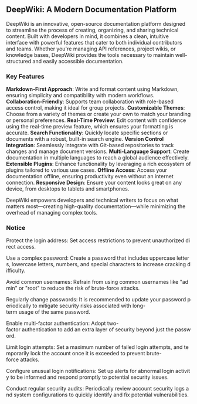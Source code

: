 ## DeepWiki: A Modern Documentation Platform

DeepWiki is an innovative, open-source documentation platform designed to streamline the process of creating, organizing, and sharing technical content. Built with developers in mind, it combines a clean, intuitive interface with powerful features that cater to both individual contributors and teams. Whether you're managing API references, project wikis, or knowledge bases, DeepWiki provides the tools necessary to maintain well-structured and easily accessible documentation.

### Key Features

**Markdown-First Approach**: Write and format content using Markdown, ensuring simplicity and compatibility with modern workflows.
**Collaboration-Friendly**: Supports team collaboration with role-based access control, making it ideal for group projects.
**Customizable Themes**: Choose from a variety of themes or create your own to match your branding or personal preferences.
**Real-Time Preview**: Edit content with confidence using the real-time preview feature, which ensures your formatting is accurate.
**Search Functionality**: Quickly locate specific sections or documents with a robust, built-in search engine.
**Version Control Integration**: Seamlessly integrate with Git-based repositories to track changes and manage document versions.
**Multi-Language Support**: Create documentation in multiple languages to reach a global audience effectively.
**Extensible Plugins**: Enhance functionality by leveraging a rich ecosystem of plugins tailored to various use cases.
**Offline Access**: Access your documentation offline, ensuring productivity even without an internet connection.
**Responsive Design**: Ensure your content looks great on any device, from desktops to tablets and smartphones.

DeepWiki empowers developers and technical writers to focus on what matters most—creating high-quality documentation—while minimizing the overhead of managing complex tools.

### Notice

Protect the login address: Set access restrictions to prevent unauthorized direct access.
    
Use a complex password: Create a password that includes uppercase letters, lowercase letters, numbers, and special characters to increase cracking difficulty.
    
Avoid common usernames: Refrain from using common usernames like "admin" or "root" to reduce the risk of brute-force attacks.
    
Regularly change passwords: It is recommended to update your password periodically to mitigate security risks associated with long-term usage of the same password.
    
Enable multi-factor authentication: Adopt two-factor authentication to add an extra layer of security beyond just the password.
    
Limit login attempts: Set a maximum number of failed login attempts, and temporarily lock the account once it is exceeded to prevent brute-force attacks.
    
Configure unusual login notifications: Set up alerts for abnormal login activity to be informed and respond promptly to potential security issues.
    
Conduct regular security audits: Periodically review account security logs and system configurations to quickly identify and fix potential vulnerabilities.
        